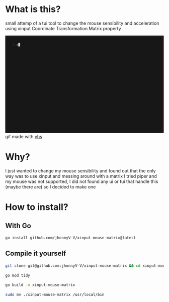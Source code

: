 # What is this?
small attemp of a tui tool to change the mouse sensibility and acceleration using xinput Coordinate Transformation Matrix property

![example](./demo.gif)
gif made with [vhs](https://github.com/charmbracelet/vhs/)

# Why?
I just wanted to change my mouse sensibility and found out that the only way was to use xinput and messing around with a matrix
I tried piper and my mouse was not supported, I did not found any ui or tui that handle this (maybe there are) so I decided to make one

# How to install?

## With Go
```bash
go install github.com/jhonnyV-V/xinput-mouse-matrix@latest
```

## Compile it yourself

```bash
git clone git@github.com:jhonnyV-V/xinput-mouse-matrix && cd xinput-mouse-matrix
```
```bash
go mod tidy
```
```bash
go build -o xinput-mouse-matrix
```
```bash
sudo mv ./xinput-mouse-matrix /usr/local/bin
```
